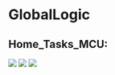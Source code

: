 # GlobalLogic

 ## Home_Tasks_MCU:
![](https://github.com/GolinskiyKonstantin/GlobalLogic/tree/MCU/Home_Tasks_MCU_1.png)
![](https://github.com/GolinskiyKonstantin/GlobalLogic/tree/MCU/Home_Tasks_MCU_2.png)
![](https://github.com/GolinskiyKonstantin/GlobalLogic/tree/MCU/Home_Tasks_MCU_3.png)